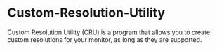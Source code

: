 # Custom-Resolution-Utility
Custom Resolution Utility (CRU) is a program that allows you to create custom resolutions for your monitor, as long as they are supported.
